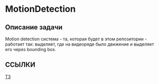 # MotionDetection

## Описание задачи
Motion detection система - та, которая будет в этом репозитории - работает так: выделяет, где на видеоряде было движение и выделяет его через bounding box.

## ССЫЛКИ
[ТЗ](https://docs.google.com/document/d/1jicsDc5AsXjXKgJPSu_Y5KjNy98t7uhytXMtv7glpjc/edit?usp=sharing)
